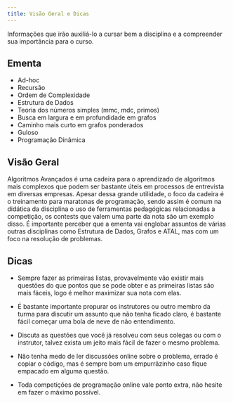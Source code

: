 ```yaml
---
title: Visão Geral e Dicas
---
```


Informações que irão auxiliá-lo a cursar bem a disciplina e a compreender sua importância para o curso.

## Ementa

- Ad-hoc
- Recursão
- Ordem de Complexidade
- Estrutura de Dados
- Teoria dos números simples (mmc, mdc, primos)
- Busca em largura e em profundidade em grafos
- Caminho mais curto em grafos ponderados
- Guloso
- Programação Dinâmica

## Visão Geral

Algoritmos Avançados é uma cadeira para o aprendizado de algoritmos mais complexos que podem ser bastante úteis em processos de entrevista em diversas empresas. Apesar dessa grande utilidade, o foco da cadeira é o treinamento para maratonas de programação, sendo assim é comum na didática da disciplina o uso de ferramentas pedagógicas relacionadas a competição, os contests que valem uma parte da nota são um exemplo disso. É importante perceber que a ementa vai englobar assuntos de várias outras disciplinas como Estrutura de Dados, Grafos e ATAL, mas com um foco na resolução de problemas.

## Dicas

- Sempre fazer as primeiras listas, provavelmente vão existir mais questões do que pontos que se pode obter e as primeiras listas são mais fáceis, logo é melhor maximizar sua nota com elas.

- É bastante importante propurar os instrutores ou outro membro da turma para discutir um assunto que não tenha ficado claro, é bastante fácil começar uma bola de neve de não entendimento.

- Discuta as questões que você já resolveu com seus colegas ou com o instrutor, talvez exista um jeito mais fácil de fazer o mesmo problema.

- Não tenha medo de ler discussões online sobre o problema, errado é copiar o código, mas é sempre bom um empurrãzinho caso fique empacado em alguma questão.

- Toda competições de programação online vale ponto extra, não hesite em fazer o máximo possível.